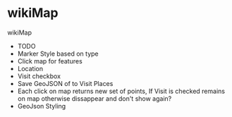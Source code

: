 # wikiMap
wikiMap


- TODO
-  Marker Style based on type
-  Click map for features
-  Location
-  Visit checkbox
-  Save GeoJSON of to Visit Places
-  Each click on map returns new set of points, If Visit is checked remains on map otherwise dissappear and don't show again?
- GeoJson Styling